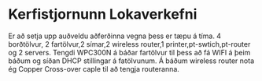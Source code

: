 # Kerfistjornunn Lokaverkefni
Er að setja upp auðveldu aðferðinna vegna þess er tæpu á tíma.
4 borðtölvur, 2 fartölvur,2 símar,2 wireless router,1 printer,pt-swtich,pt-router og 2 servers.
Tengdi WPC300N á báðar fartölvur til þess að fá WIFI á þeim báðum og síðan DHCP stillingar á fatölvunum. 
Á báðum wireless router nota ég Copper Cross-over caple til að tengja routeranna.
